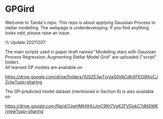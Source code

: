# GPGird
Welcome to Tanda's repo. This repo is about applying Gaussian Process to stellar modelling. 
The webpage is underdeveloping. If you find anything looks odd, please raise an issue. 

% Update 20211207: 

The main scripts used in paper draft named "Modelling stars with Gaussian Process Regression: Augmenting Stellar Model Grid" are uploaded ("script" folder).  
All learned GP models are available on 

https://drive.google.com/drive/folders/1USZE3wTjvVaS0VbCdhXFEOl9XsCJ2clw?usp=sharing

The GP-predicted model dataset (mentioned in Section 6) is also available on 

https://drive.google.com/file/d/1JwHMHjIHUJmC9Kt7VgK2FVDokC7dNSWK/view?usp=sharing
